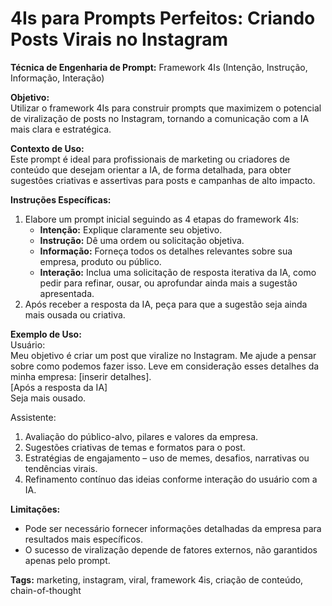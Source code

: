 # 4Is para Prompts Perfeitos: Criando Posts Virais no Instagram

**Técnica de Engenharia de Prompt:** Framework 4Is (Intenção, Instrução, Informação, Interação)

**Objetivo:**  
Utilizar o framework 4Is para construir prompts que maximizem o potencial de viralização de posts no Instagram, tornando a comunicação com a IA mais clara e estratégica.

**Contexto de Uso:**  
Este prompt é ideal para profissionais de marketing ou criadores de conteúdo que desejam orientar a IA, de forma detalhada, para obter sugestões criativas e assertivas para posts e 
campanhas de alto impacto.

**Instruções Específicas:**  
1. Elabore um prompt inicial seguindo as 4 etapas do framework 4Is:
    - **Intenção:** Explique claramente seu objetivo.
    - **Instrução:** Dê uma ordem ou solicitação objetiva.
    - **Informação:** Forneça todos os detalhes relevantes sobre sua empresa, produto ou público.
    - **Interação:** Inclua uma solicitação de resposta iterativa da IA, como pedir para refinar, ousar, ou aprofundar ainda mais a sugestão apresentada.
2. Após receber a resposta da IA, peça para que a sugestão seja ainda mais ousada ou criativa.

**Exemplo de Uso:**  
Usuário:  
Meu objetivo é criar um post que viralize no Instagram. Me ajude a pensar sobre como podemos fazer isso. Leve em consideração esses detalhes da minha empresa: [inserir detalhes].  
[Após a resposta da IA]  
Seja mais ousado.

Assistente:  
1. Avaliação do público-alvo, pilares e valores da empresa.  
2. Sugestões criativas de temas e formatos para o post.  
3. Estratégias de engajamento – uso de memes, desafios, narrativas ou tendências virais.  
4. Refinamento contínuo das ideias conforme interação do usuário com a IA.

**Limitações:**  
- Pode ser necessário fornecer informações detalhadas da empresa para resultados mais específicos.
- O sucesso de viralização depende de fatores externos, não garantidos apenas pelo prompt.

**Tags:** marketing, instagram, viral, framework 4is, criação de conteúdo, chain-of-thought
